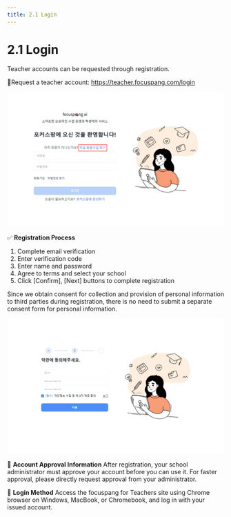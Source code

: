 ```yaml
---
title: 2.1 Login
---
```


# 2.1 Login

Teacher accounts can be requested through registration.

🔗Request a teacher account: https://teacher.focuspang.com/login

![](/img/teacher_2-1_01.jpg)

✅ **Registration Process**

1. Complete email verification
2. Enter verification code
3. Enter name and password
4. Agree to terms and select your school
5. Click \[Confirm], \[Next] buttons to complete registration

Since we obtain consent for collection and provision of personal information to third parties during registration, there is no need to submit a separate consent form for personal information.

![](/img/teacher_2-1_02.jpg)

🔑 **Account Approval Information**
After registration, your school administrator must approve your account before you can use it.
For faster approval, please directly request approval from your administrator.

🔑 **Login Method**
Access the focuspang for Teachers site using Chrome browser on Windows, MacBook, or Chromebook, and log in with your issued account.
